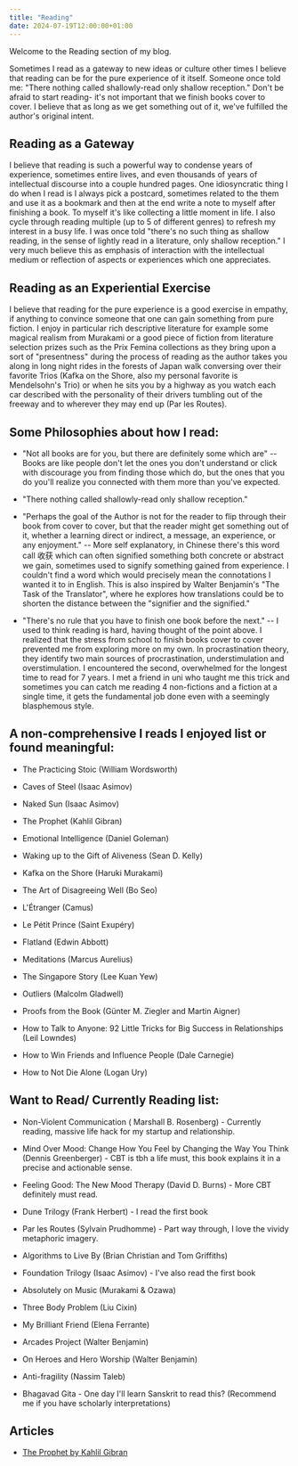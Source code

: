 ```yaml
---
title: "Reading"
date: 2024-07-19T12:00:00+01:00
---
```


Welcome to the Reading section of my blog. 

Sometimes I read as a gateway to new ideas or culture other times I believe that reading can be for the pure experience of it itself. Someone once told me: "There nothing called shallowly-read only shallow reception." Don't be afraid to start reading- it's not important that we finish books cover to cover. I believe that as long as we get something out of it, we've fulfilled the author's original intent.

## Reading as a Gateway

I believe that reading is such a powerful way to condense years of experience, sometimes entire lives, and even thousands of years of intellectual discourse into a couple hundred pages. One idiosyncratic thing I do when I read is I always pick a postcard, sometimes related to the them and use it as a bookmark and then at the end write a note to myself after finishing a book. To myself it's like collecting a little moment in life. I also cycle through reading multiple (up to 5 of different genres) to refresh my interest in a busy life. I was once told "there's no such thing as shallow reading, in the sense of lightly read in a literature, only shallow reception." I very much believe this as emphasis of interaction with the intellectual medium or reflection of aspects or experiences which one appreciates.

## Reading as an Experiential Exercise

I believe that reading for the pure experience is a good exercise in empathy, if anything to convince someone that one can gain something from pure fiction. I enjoy in particular rich descriptive literature for example some magical realism from Murakami or a good piece of fiction from literature selection prizes such as the Prix Femina collections as they bring upon a sort of "presentness" during the process of reading as the author takes you along in long night rides in the forests of Japan walk conversing over their favorite Trios (Kafka on the Shore, also my personal favorite is Mendelsohn's Trio) or when he sits you by a highway as you watch each car described with the personality of their drivers tumbling out of the freeway and to wherever they may end up (Par les Routes).

## Some Philosophies about how I read:

- "Not all books are for you, but there are definitely some which are" -- Books are like people don't let the ones you don't understand or click with discourage you from finding those which do, but the ones that you do you'll realize you connected with them more than you've expected.

- "There nothing called shallowly-read only shallow reception." 

- "Perhaps the goal of the Author is not for the reader to flip through their book from cover to cover, but that the reader might get something out of it, whether a learning direct or indirect, a message, an experience, or any enjoyment." -- More self explanatory, in Chinese there's this word call 收获 which can often signified something both concrete or abstract we gain, sometimes used to signify something gained from experience. I couldn't find a word which would precisely mean the connotations I wanted it to in English. This is also inspired by Walter Benjamin's "The Task of the Translator", where he explores how translations could be to shorten the distance between the "signifier and the signified."

- "There's no rule that you have to finish one book before the next." -- I used to think reading is hard, having thought of the point above. I realized that the stress from school to finish books cover to cover prevented me from exploring more on my own. In procrastination theory, they identify two main sources of procrastination, understimulation and overstimulation. I encountered the second, overwhelmed for the longest time to read for 7 years. I met a friend in uni who taught me this trick and sometimes you can catch me reading 4 non-fictions and a fiction at a single time, it gets the fundamental job done even with a seemingly blasphemous style.



## A non-comprehensive I reads I enjoyed list or found meaningful:

- The Practicing Stoic (William Wordsworth)
  
- Caves of Steel (Isaac Asimov)
  
- Naked Sun (Isaac Asimov)
  
- The Prophet (Kahlil Gibran)
  
- Emotional Intelligence (Daniel Goleman)

- Waking up to the Gift of Aliveness (Sean D. Kelly)

- Kafka on the Shore (Haruki Murakami)

- The Art of Disagreeing Well (Bo Seo)

- L'Étranger (Camus)

- Le Pétit Prince (Saint Exupéry)

- Flatland (Edwin Abbott)

- Meditations (Marcus Aurelius)

- The Singapore Story (Lee Kuan Yew)

- Outliers (Malcolm Gladwell)

- Proofs from the Book (Günter M. Ziegler and Martin Aigner)

- How to Talk to Anyone: 92 Little Tricks for Big Success in Relationships (Leil Lowndes) 

- How to Win Friends and Influence People (Dale Carnegie) 

- How to Not Die Alone (Logan Ury)

## Want to Read/ Currently Reading list:

- Non-Violent Communication ( Marshall B. Rosenberg) - Currently reading, massive life hack for my startup and relationship.

- Mind Over Mood: Change How You Feel by Changing the Way You Think (Dennis Greenberger) - CBT is tbh a life must, this book explains it in a precise and actionable sense.

- Feeling Good: The New Mood Therapy (David D. Burns) - More CBT definitely must read.

- Dune Trilogy (Frank Herbert) - I read the first book

- Par les Routes (Sylvain Prudhomme) - Part way through, I love the vividy metaphoric imagery.
  
- Algorithms to Live By (Brian Christian and Tom Griffiths)

- Foundation Trilogy (Isaac Asimov) - I've also read the first book

- Absolutely on Music (Murakami & Ozawa)
  
- Three Body Problem (Liu Cixin)

- My Brilliant Friend (Elena Ferrante)

- Arcades Project (Walter Benjamin)

- On Heroes and Hero Worship (Walter Benjamin)

- Anti-fragility (Nassim Taleb)

- Bhagavad Gita - One day I'll learn Sanskrit to read this? (Recommend me if you have scholarly interpretations)



## Articles

- [The Prophet by Kahlil Gibran](/blog/reading/the-prophet/)

